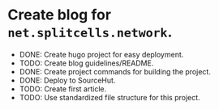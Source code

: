 # Create blog for `net.splitcells.network`.
* DONE: Create hugo project for easy deployment.
* TODO: Create blog guidelines/README.
* DONE: Create project commands for building the project.
* DONE: Deploy to SourceHut.
* TODO: Create first article.
* TODO: Use standardized file structure for this project.